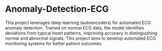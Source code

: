 # Anomaly-Detection-ECG
This project leverages deep learning (autoencoders) for automated ECG anomaly detection. Trained on normal ECG data, the model identifies deviations from typical heart patterns, improving accuracy in distinguishing normal and abnormal signals. This project aims to develop automated ECG monitoring systems for better patient outcomes.
